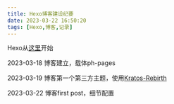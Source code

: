 ```yaml
---
title: Hexo博客建设纪要
date: 2023-03-22 16:50:20
tags: [Hexo,博客,记录]
---
```


Hexo从[这里](https://hexo.io/zh-cn/)开始

2023-03-18 博客建立，载体ph-pages

2023-03-19 博客第一个第三方主题，使用[Kratos-Rebirth](https://github.com/Candinya/Kratos-Rebirth)

2023-03-22 博客first post，细节配置
